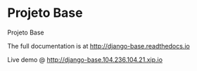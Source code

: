 # Projeto Base

Projeto Base

The full documentation is at http://django-base.readthedocs.io

Live demo @ http://django-base.104.236.104.21.xip.io
